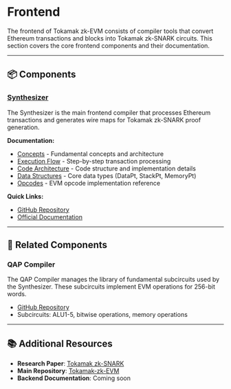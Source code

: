 # Frontend

The frontend of Tokamak zk-EVM consists of compiler tools that convert Ethereum transactions and blocks into Tokamak zk-SNARK circuits. This section covers the core frontend components and their documentation.

---

## 📦 Components

### [Synthesizer](synthesizer.md)

The Synthesizer is the main frontend compiler that processes Ethereum transactions and generates wire maps for Tokamak zk-SNARK proof generation.

**Documentation:**

- [Concepts](synthesizer/synthesizer-concepts.md) - Fundamental concepts and architecture
- [Execution Flow](synthesizer/synthesizer-execution-flow.md) - Step-by-step transaction processing
- [Code Architecture](synthesizer/synthesizer-architecture.md) - Code structure and implementation details
- [Data Structures](synthesizer/synthesizer-data-structure.md) - Core data types (DataPt, StackPt, MemoryPt)
- [Opcodes](synthesizer/synthesizer-opcodes.md) - EVM opcode implementation reference

**Quick Links:**

- [GitHub Repository](https://github.com/tokamak-network/Tokamak-zk-EVM/tree/main/packages/frontend/synthesizer)
- [Official Documentation](https://tokamak.notion.site/Synthesizer-documentation-164d96a400a3808db0f0f636e20fca24)

---

## 🔗 Related Components

### QAP Compiler

The QAP Compiler manages the library of fundamental subcircuits used by the Synthesizer. These subcircuits implement EVM operations for 256-bit words.

- [GitHub Repository](https://github.com/tokamak-network/Tokamak-zk-EVM/tree/main/packages/frontend/qap-compiler)
- Subcircuits: ALU1-5, bitwise operations, memory operations

---

## 📚 Additional Resources

- **Research Paper**: [Tokamak zk-SNARK](https://eprint.iacr.org/2024/507)
- **Main Repository**: [Tokamak-zk-EVM](https://github.com/tokamak-network/Tokamak-zk-EVM)
- **Backend Documentation**: Coming soon
